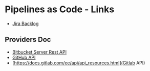 # Pipelines as Code - Links

* [Jira Backlog](https://issues.redhat.com/browse/SRVKP-2144?jql=component%20%3D%20%22Pipeline%20as%20Code%22%20%20AND%20status%20!%3D%20Done)

## Providers Doc

* [Bitbucket Server Rest API](https://docs.atlassian.com/bitbucket-server/rest/7.17.0/bitbucket-rest.html)
* [GitHub API](https://docs.github.com/en/rest/reference)
* [https://docs.gitlab.com/ee/api/api_resources.html](Gitlab API)
